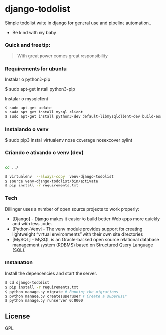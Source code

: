 # django-todolist

Simple todolist write in django for general use and pipeline automation..

  - Be kind with my baby

### Quick and free tip:

> With great power comes great responsibility


### Requirements for ubuntu

Instalar o python3-pip

$ sudo apt-get install python3-pip

Instalar o mysqlclient
```sh
$ sudo apt-get update
$ sudo apt-get install mysql-client
$ sudo apt-get install python3-dev default-libmysqlclient-dev build-essential # Debian /
```
### Instalando o venv

$ sudo pip3 install virtualenv nose coverage nosexcover pylint

### Criando e ativando o venv (dev)

```sh

cd ../    

$ virtualenv  --always-copy  venv-django-todolist
$ source venv-django-todolist/bin/activate
$ pip install -r requirements.txt
```
### Tech

Dillinger uses a number of open source projects to work properly:

* [Django] - Django makes it easier to build better Web apps more quickly and with less code.
* [Python-Venv] - The venv module provides support for creating lightweight “virtual environments” with their own site directories
* [MySQL] - MySQL is an Oracle-backed open source relational database management system (RDBMS) based on Structured Query Language (SQL).


### Installation

Install the dependencies and start the server.

```sh
$ cd django-todolist
$ pip install -r requirements.txt
$ python manage.py migrate # Running the migrations
$ python manage.py createsuperuser # Create a superuser
$ python manage.py runserver 0:8000
```


License
----

GPL
